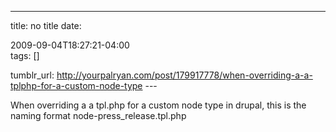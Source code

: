 ---
title: no title
date:

 2009-09-04T18:27:21-04:00  
tags:  []

tumblr_url:
http://yourpalryan.com/post/179917778/when-overriding-a-a-tplphp-for-a-custom-node-type
\-\--

When overriding a a tpl.php for a custom node type in drupal, this is
the naming format node-press\_release.tpl.php
